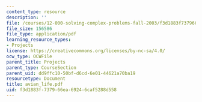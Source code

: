 ```yaml
---
content_type: resource
description: ''
file: /courses/12-000-solving-complex-problems-fall-2003/f3d1883f737966ea69246caf5288d558_avian_life.pdf
file_size: 156586
file_type: application/pdf
learning_resource_types:
- Projects
license: https://creativecommons.org/licenses/by-nc-sa/4.0/
ocw_type: OCWFile
parent_title: Projects
parent_type: CourseSection
parent_uid: dd9ffc10-50bf-d6cd-6e01-44621a70ba19
resourcetype: Document
title: avian_life.pdf
uid: f3d1883f-7379-66ea-6924-6caf5288d558
---
```

